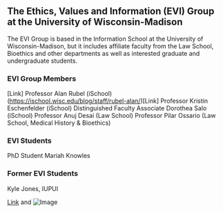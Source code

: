 ## The Ethics, Values and Information (EVI) Group at the University of Wisconsin-Madison

The EVI Group is based in the Information School at the University of Wisconsin-Madison, but it includes affiliate faculty from the Law School, Bioethics and other departments as well as interested graduate and undergraduate students.   

### EVI Group Members

[Link]  Professor Alan Rubel (iSchool) (https://ischool.wisc.edu/blog/staff/rubel-alan/)[Link]
Professor Kristin Eschenfelder (iSchool)
Distinguished Faculty Associate Dorothea Salo (iSchool)
Professor Anuj Desai (Law School)
Professor Pilar Ossario (Law School, Medical History & Bioethics)

### EVI Students

PhD Student Mariah Knowles


### Former EVI Students
Kyle Jones, IUPUI 


[Link](url) and ![Image](src)


